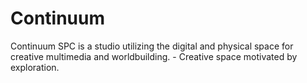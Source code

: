 

# Continuum
Continuum SPC is a studio utilizing the digital and physical space for creative multimedia and worldbuilding. - Creative space motivated by exploration.



